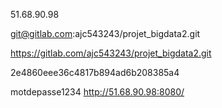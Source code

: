 51.68.90.98

git@gitlab.com:ajc543243/projet_bigdata2.git

https://gitlab.com/ajc543243/projet_bigdata2.git


2e4860eee36c4817b894ad6b208385a4

motdepasse1234
http://51.68.90.98:8080/